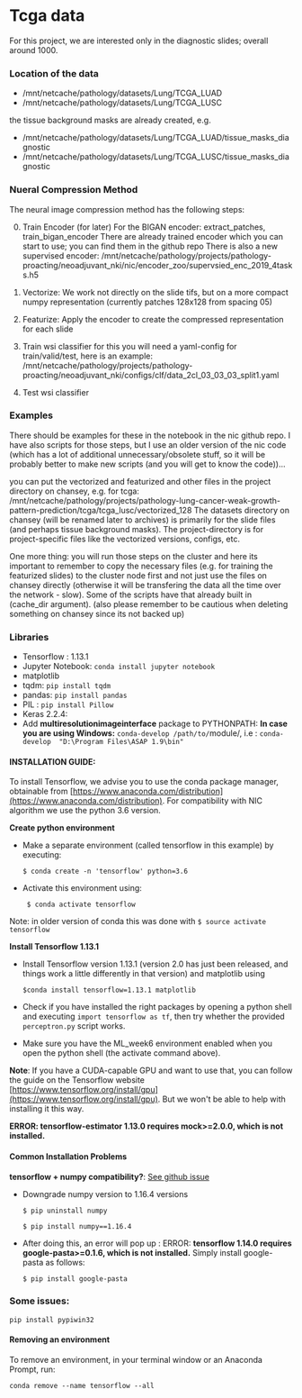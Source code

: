 # Tcga data

For this project, we are interested only in the diagnostic slides; overall around 1000.

### Location of the data

- /mnt/netcache/pathology/datasets/Lung/TCGA_LUAD
- /mnt/netcache/pathology/datasets/Lung/TCGA_LUSC

the tissue background masks are already created, e.g.

- /mnt/netcache/pathology/datasets/Lung/TCGA_LUAD/tissue_masks_diagnostic
- /mnt/netcache/pathology/datasets/Lung/TCGA_LUSC/tissue_masks_diagnostic​


### Nueral Compression Method

The neural image compression method has the following steps:

0. Train Encoder (for later)
For the BIGAN encoder: extract\_patches, train\_bigan\_encoder
There are already trained encoder which you can start to use; you can find them in the github repo
There is also a new supervised encoder:
/mnt/netcache/pathology/projects/pathology-proacting/neoadjuvant\_nki/nic/encoder\_zoo/supervsied\_enc\_2019\_4tasks.h5

1. Vectorize: We work not directly on the slide tifs, but on a more compact numpy representation
   (currently patches 128x128 from spacing 05)
2. Featurize: Apply the encoder to create the compressed representation for each slide
3. Train wsi classifier 
for this you will need a yaml-config for train/valid/test, here is an example:
/mnt/netcache/pathology/projects/pathology-proacting/neoadjuvant\_nki/configs/clf/data\_2cl\_03\_03\_03\_split1.yaml
4. Test wsi classifier

### Examples

There should be examples for these in the notebook in the nic github repo. I have also scripts for those steps, but I use an older version of the nic code (which has a lot of additional unnecessary/obsolete stuff, so it will be probably better to make new scripts (and you will get to know the code))...

you can put the vectorized and featurized and other files in the project directory on chansey, e.g. for tcga:
/mnt/netcache/pathology/projects/pathology-lung-cancer-weak-growth-pattern-prediction/tcga/tcga\_lusc/vectorized\_128
The datasets directory on chansey (will be renamed later to archives) is primarily for the slide files (and perhaps tissue background masks).
The project-directory is for project-specific files like the vectorized versions, configs, etc.

One more thing: you will run those steps on the cluster and here its important to remember to copy the necessary files (e.g. for training the featurized slides) to the cluster node first and not just use the files on chansey directly (otherwise it will be transfering the data all the time over the network - slow). Some of the scripts have that already built in (cache_dir argument). (also please remember to be cautious when deleting something on chansey since its not backed up)


### Libraries

- Tensorflow : 1.13.1
- Jupyter Notebook: `conda install jupyter notebook`
- matplotlib
- tqdm: `pip install tqdm`
- pandas: `pip install pandas`
- PIL : `pip install Pillow`
- Keras 2.2.4: 
- Add **multiresolutionimageinterface**  package to PYTHONPATH: **In case you are using Windows:** `conda-develop /path/to/`module/, i.e : `conda-develop  "D:\Program Files\ASAP 1.9\bin"`
####  INSTALLATION GUIDE:

To install Tensorflow, we advise you to use the conda package manager, obtainable from [https://www.anaconda.com/distribution](https://www.anaconda.com/distribution). For compatibility with NIC algorithm we use the python 3.6 version. 

**Create python environment**

- Make a separate environment (called tensorflow in this example)  by executing:
  
	`$ conda create -n 'tensorflow' python=3.6`

- Activate this environment using:

	` $ conda activate tensorflow`

Note: in older version of conda this was done with
   `$ source activate tensorflow`

**Install Tensorflow 1.13.1**

- Install Tensorflow version 1.13.1 (version 2.0 has just been released, and things work a little differently in that version) and matplotlib using 

	`$conda install tensorflow=1.13.1 matplotlib`
 
- Check if you have installed the right packages by opening a python shell and executing `import tensorflow as tf`, then try whether the provided `perceptron.py` script works.
- Make sure you have the ML_week6 environment enabled when you open the python
shell (the activate command above). 

**Note**: If you have a CUDA-capable GPU and want to use that, you can follow the guide on the  Tensorflow website [https://www.tensorflow.org/install/gpu](https://www.tensorflow.org/install/gpu). But we won't be able to help with installing it this way.


**ERROR: tensorflow-estimator 1.13.0 requires mock>=2.0.0, which is not installed.**
#### Common Installation Problems

**tensorflow + numpy compatibility?**: [See github issue](https://github.com/tensorflow/tensorflow/issues/31249)

- Downgrade numpy version to 1.16.4 versions
  
	`$ pip uninstall numpy`

	`$ pip install numpy==1.16.4`

- After doing this, an error will pop up : ERROR: 
**tensorflow 1.14.0 requires google-pasta>=0.1.6, which is not installed.** Simply install google-pasta as follows: 

	`$ pip install google-pasta`


### Some issues:
    pip install pypiwin32


#### Removing an environment
To remove an environment, in your terminal window or an Anaconda Prompt, run:

    conda remove --name tensorflow --all